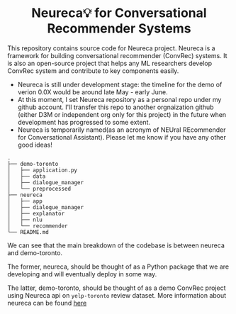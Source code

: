 # <center>Neureca💡 for Conversational Recommender Systems</center>

This repository contains source code for Neureca project. Neureca is a framework for building conversational recommender (ConvRec) systems. It is also an open-source project that helps any ML researchers develop ConvRec system and contribute to key components easily.


- Neureca is still under development stage: the timeline for the demo of verion 0.0X would be around late May - early June.
- At this moment, I set Neureca repository as a personal repo under my github account. I'll transfer this repo to another orgnaization github (either D3M or independent org only for this project) in the future when development has progressed to some extent. 
- Neureca is temporarily named(as an acronym of NEUral REcommender for Conversational Assistant). Please let me know if you have any other good ideas!

```
.
├── demo-toronto
│   ├── application.py
│   ├── data
│   ├── dialogue_manager
│   └── preprocessed
├── neureca
│   ├── app
│   ├── dialogue_manager
│   ├── explanator
│   ├── nlu
│   └── recommender
└── README.md
```

We can see that the main breakdown of the codebase is between neureca and demo-toronto.

The former, neureca, should be thought of as a Python package that we are developing and will eventually deploy in some way.

The latter, demo-toronto, should be thought of as a demo ConvRec project using Neureca api on `yelp-toronto` review dataset. More information about neureca can be found [here](/neureca)